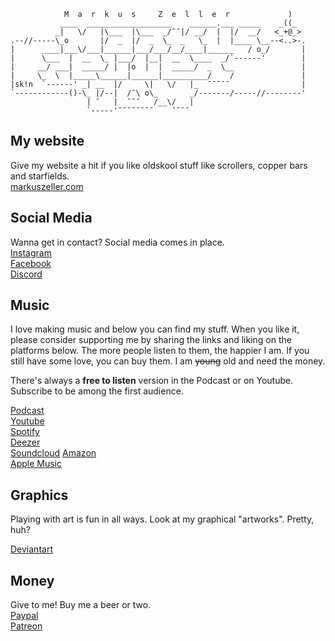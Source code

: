 ```
            M  a  r  k  u  s     Z  e  l  l  e  r             )
           ____  ___________________    ______.___ _____    _((_
          _|   \/   |\___  |\___  _/¯¯|/ __/  |  |/  __/   <_+@_>
.--//-----\_o       |/  _  |/  _  \_  _   \_  |  |____ \__--<..>-.
|      ____|___\/___|______|___/___/__/____|______   / o_/       |
|      \___  |  __  \_ |___/  |__|  __  \____  _/`------'        |
|     __/ ___|  _____/ |  |o  |  |  _____/  _  \__               |
|     \_  \  |_____\______|______|__________/    /               |
|sk!n  `------' _| __  |/     \|   \/   |_  ¯¯¯¯¯                |
`------------()-\_ |/--|  /¯\ o\_       _/-------/-----//--------'
                 | ¯   |  ¯¯¯   /__\/   |
                 `-----'¯¯¯¯¯¯¯¯    ¯¯¯¯
```

## My website  
Give my website a hit if you like oldskool stuff like scrollers, copper bars and starfields.  
[markuszeller.com](https://markuszeller.com)

## Social Media  
Wanna get in contact? Social media comes in place.  
[Instagram](https://www.instagram.com/markuszeller/)  
[Facebook](https://www.facebook.com/markus.zeller.private)  
[Discord](https://discord.gg/qnYxa6q)   

## Music
I love making music and below you can find my stuff.
When you like it, please consider supporting me by sharing the links and liking on the platforms below.
The more people listen to them, the happier I am.
If you still have some love, you can buy them. I am ~~young~~ old and need the money.

There's always a **free to listen** version in the Podcast or on Youtube. Subscribe to be among the first audience.
  
[Podcast](https://itunes.apple.com/de/podcast/dj-n-4cer-promo-podcast/id323879840?l=en&mt=2)  
[Youtube](https://www.youtube.com/playlist?list=PL9B5E1B5F9712127A)  
[Spotify](https://open.spotify.com/artist/2Tzmp2LceoFOr9n2hZ7C2L)  
[Deezer](https://www.deezer.com/en/artist/13317899)  
[Soundcloud](https://soundcloud.com/dj-n-4cer)
[Amazon](https://www.amazon.com/s?k=Markus+Zeller+Music+Forced+Grooves+Records&i=digital-music&ref=nb_sb_noss)  
[Apple Music](https://music.apple.com/de/artist/markus-zeller/437816491?l=en)

## Graphics
Playing with art is fun in all ways. Look at my graphical "artworks".
Pretty, huh?
  
[Deviantart](https://www.deviantart.com/markuszeller)

## Money
Give to me! Buy me a beer or two.  
[Paypal](https://www.paypal.me/markuszeller)  
[Patreon](https://www.patreon.com/markuszeller)  
